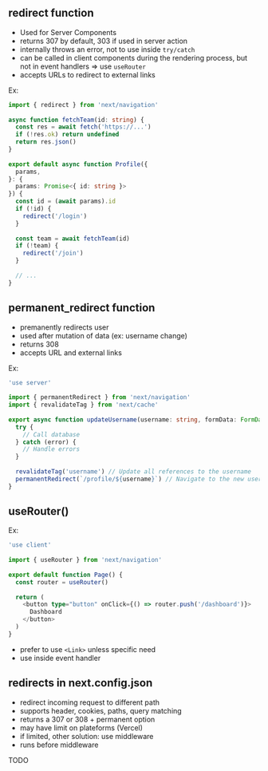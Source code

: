 ## redirect function

- Used for Server Components
- returns 307 by default, 303 if used in server action
- internally throws an error, not to use inside `try/catch`
- can be called in client components during the rendering process, but not in event handlers => use `useRouter`
- accepts URLs to redirect to external links 

Ex: 

```typescript file:app/team/[id]/page.tsx
import { redirect } from 'next/navigation'
 
async function fetchTeam(id: string) {
  const res = await fetch('https://...')
  if (!res.ok) return undefined
  return res.json()
}
 
export default async function Profile({
  params,
}: {
  params: Promise<{ id: string }>
}) {
  const id = (await params).id
  if (!id) {
    redirect('/login')
  }
 
  const team = await fetchTeam(id)
  if (!team) {
    redirect('/join')
  }
 
  // ...
}
```
## permanent_redirect function

- premanently redirects user
- used after mutation of data (ex: username change)
- returns 308
- accepts URL and external links

Ex:

```typescript file:app/actions.ts hl:14
'use server'
 
import { permanentRedirect } from 'next/navigation'
import { revalidateTag } from 'next/cache'
 
export async function updateUsername(username: string, formData: FormData) {
  try {
    // Call database
  } catch (error) {
    // Handle errors
  }
 
  revalidateTag('username') // Update all references to the username
  permanentRedirect(`/profile/${username}`) // Navigate to the new user profile
}
```
## useRouter()

Ex:

```typescript file:app/page.tsx
'use client'
 
import { useRouter } from 'next/navigation'
 
export default function Page() {
  const router = useRouter()
 
  return (
    <button type="button" onClick={() => router.push('/dashboard')}>
      Dashboard
    </button>
  )
}
```

- prefer to use `<Link>` unless specific need
- use inside event handler

## redirects in next.config.json

- redirect incoming request to different path
- supports header, cookies, paths, query matching
- returns a 307 or 308 + permanent option
- may have limit on plateforms (Vercel)
- if limited, other solution: use middleware
- runs before middleware


TODO


